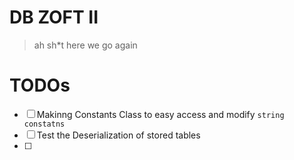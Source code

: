 # DB ZOFT II
> ah sh*t here we go again

# TODOs
- [ ]  Makinng Constants Class to easy access and modify `string constatns`
- [ ]  Test the Deserialization of stored tables 
- [ ]  